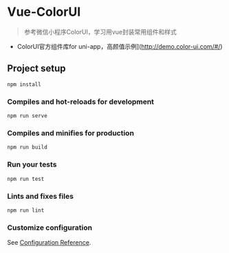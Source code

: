 # Vue-ColorUI
>参考微信小程序ColorUI，学习用vue封装常用组件和样式

- ColorUI官方组件库for uni-app，高颜值示例](http://demo.color-ui.com/#/)

## Project setup
```
npm install
```

### Compiles and hot-reloads for development
```
npm run serve
```

### Compiles and minifies for production
```
npm run build
```

### Run your tests
```
npm run test
```

### Lints and fixes files
```
npm run lint
```

### Customize configuration
See [Configuration Reference](https://cli.vuejs.org/config/).
